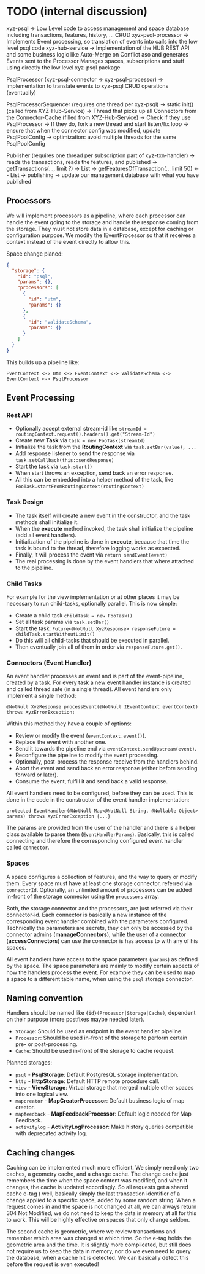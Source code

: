 # TODO (internal discussion)

xyz-psql -> Low Level code to access management and space database including transactions, features,
history, ...
CRUD
xyz-psql-processor -> Implements Event processing, so translation of events into calls into the low
level psql code
xyz-hub-service -> Implementation of the HUB REST API and some business logic like Auto-Merge on
Conflict aso and generates
Events sent to the Processor
Manages spaces, subscriptions and stuff using directly the low level xyz-psql package

PsqlProcessor (xyz-psql-connector -> xyz-psql-processor)
-> implementation to translate events to xyz-psql CRUD operations (eventually)

PsqlProcessorSequencer (requires one thread per xyz-psql)
-> static init() (called from XYZ-Hub-Service)
-> Thread that picks up all Connectors from the Connector-Cache (filled from XYZ-Hub-Service)
-> Check if they use PsqlProcessor
-> If they do, fork a new thread and start listen/fix loop
-> ensure that when the connector config was modified, update PsqlPoolConfig
-> optimization: avoid multiple threads for the same PsqlPoolConfig

Publisher (requires one thread per subscription part of xyz-txn-handler)
-> reads the transactions, reads the features, and published
-> getTransactions(..., limit ?) -> List<Transaction>
-> getFeaturesOfTransaction(... limit 50) <-- List<Feature>
-> publishing
-> update our management database with what you have published

## Processors

We will implement processors as a pipeline, where each processor can handle the event going to the
storage and handle the response coming from the storage. They must not store data in a database,
except for caching or configuration purpose. We modify the IEventProcessor so that it receives
a context instead of the event directly to allow this.

Space change planed:

```json
{
  "storage": {
    "id": "psql",
    "params": {},
    "processors": [
      {
        "id": "utm",
        "params": {}
      },
      {
        "id": "validateSchema",
        "params": {}
      }
    ]
  }
}
```

This builds up a pipeline like:

`EventContext <-> Utm <-> EventContext <-> ValidateSchema <-> EventContext <-> PsqlProcessor`

## Event Processing

### Rest API

- Optionally accept external stream-id
  like `streamId = routingContext.request().headers().get("Stream-Id")`
- Create new **Task** via `task = new FooTask(streamId)`
- Initialize the task from the **RoutingContext** via `task.setBar(value); ...`
- Add response listener to send the response via `task.setCallback(this::sendResponse)`
- Start the task via `task.start()`
- When start throws an exception, send back an error response.
- All this can be embedded into a helper method of the task,
  like `FooTask.startFromRoutingContext(routingContext)`

### Task Design

- The task itself will create a new event in the constructor, and the task methods shall initialize
  it.
- When the **execute** method invoked, the task shall initialize the pipeline (add all event
  handlers).
- Initialization of the pipeline is done in **execute**, because that time the task is bound to the
  thread, therefore logging works as expected.
- Finally, it will process the event via `return sendEvent(event)`
- The real processing is done by the event handlers that where attached to the pipeline.

### Child Tasks

For example for the view implementation or at other places it may be necessary to run child-tasks,
optionally parallel. This is now simple:

- Create a child task `childTask = new FooTask()`
- Set all task params via `task.setBar()`
- Start the task: `Future<@NotNull XyzResponse> responseFuture = childTask.startWithoutLimit()`
- Do this will all child-tasks that should be executed in parallel.
- Then eventually join all of them in order via `responseFuture.get()`.

### Connectors (Event Handler)

An event handler processes an event and is part of the event-pipeline, created by a task. For every
task a new event handler instance is created and called thread safe (in a single thread). All
event handlers only implement a single method:

`@NotNull XyzResponse processEvent(@NotNull IEventContext eventContext) throws XyzErrorException;`

Within this method they have a couple of options:

- Review or modify the event (`eventContext.event()`).
- Replace the event with another one.
- Send it towards the pipeline end via `eventContext.sendUpstream(event)`.
- Reconfigure the pipeline to modify the event processing.
- Optionally, post-process the response receive from the handlers behind.
- Abort the event and send back an error response (either before sending forward or later).
- Consume the event, fulfill it and send back a valid response.

All event handlers need to be configured, before they can be used. This is done in the code in the
constructor of the event handler implementation:

`protected EventHandler(@NotNull Map<@NotNull String, @Nullable Object> params) throws XyzErrorException {...}`

The params are provided from the user of the handler and there is a helper class available to parse
them (`EventHandlerParams`). Basically, this is called connecting and therefore the corresponding
configured event handler called `connector`.

### Spaces

A space configures a collection of features, and the way to query or modify them. Every space must
have at least one storage connector, referred via `connectorId`. Optionally, an unlimited amount
of processors can be added in-front of the storage connector using the `processors` array.

Both, the storage connector and the processors, are just referred via their connector-id. Each
connector is basically a new instance of the corresponding event handler combined with the
parameters configured. Technically the parameters are secrets, they can only be accessed by the
connector admins (**manageConnectors**), while the user of a connector (**accessConnectors**) can
use the connector is has access to with any of his spaces.

All event handlers have access to the space parameters (`params`) as defined by the space. The
space parameters are mainly to modify certain aspects of how the handlers process the event. For
example they can be used to map a space to a different table name, when using the `psql` storage
connector.

## Naming convention

Handlers should be named like `{id}(Processor|Storage|Cache)`, dependent on their purpose (more
postfixes maybe needed later).

- `Storage`: Should be used as endpoint in the event handler pipeline.
- `Processor`: Should be used in-front of the storage to perform certain pre- or post-processing.
- `Cache`: Should be used in-front of the storage to cache request.

Planned storages:

- `psql` - **PsqlStorage**: Default PostgresQL storage implementation.
- `http` - **HttpStorage**: Default HTTP remote procedure call.
- `view` - **ViewStorage**: Virtual storage that merged multiple other spaces into one logical view.
- `mapcreator` - **MapCreatorProcessor**: Default business logic of map creator.
- `mapfeedback` - **MapFeedbackProcessor**: Default logic needed for Map Feedback.
- `activitylog` - **ActivityLogProcessor**: Make history queries compatible with deprecated activity log.

## Caching changes

Caching can be implemented much more efficient. We simply need only two caches, a geometry cache,
and a change cache. The change cache just remembers the time when the space content was modified,
and when it changes, the cache is updated accordingly. So all requests get a shared cache e-tag (
well, basically simply the last transaction identifier of a change applied to a specific space,
added by some random string. When a request comes in and the space is not changed at all, we can
always return 304 Not Modified, we do not need to keep the data in memory at all for this to work.
This will be highly effective on spaces that only change seldom.

The second cache is geometric, where we review transactions and remember which area was changed at
which time. So the e-tag holds the geometric area and the time. It is slightly more complicated,
but still does not require us to keep the data in memory, nor do we even need to query the database,
when a cache hit is detected. We can basically detect this before the request is even executed!
